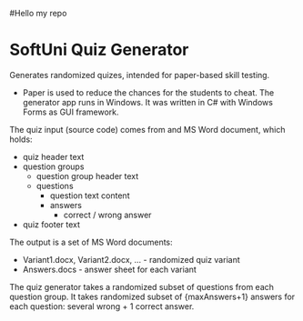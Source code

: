#Hello my repo
# SoftUni Quiz Generator

Generates randomized quizes, intended for paper-based skill testing.
  - Paper is used to reduce the chances for the students to cheat.
The generator app runs in Windows. It was written in C# with Windows Forms as GUI framework.

The quiz input (source code) comes from and MS Word document, which holds:
  - quiz header text
  - question groups
    - question group header text
    - questions
      - question text content
      - answers
        - correct / wrong answer
  - quiz footer text

The output is a set of MS Word documents:
  - Variant1.docx, Variant2.docx, ... - randomized quiz variant
  - Answers.docs - answer sheet for each variant

The quiz generator takes a randomized subset of questions from each question group.
It takes randomized subset of {maxAnswers+1} answers for each question: several wrong + 1 correct answer.
